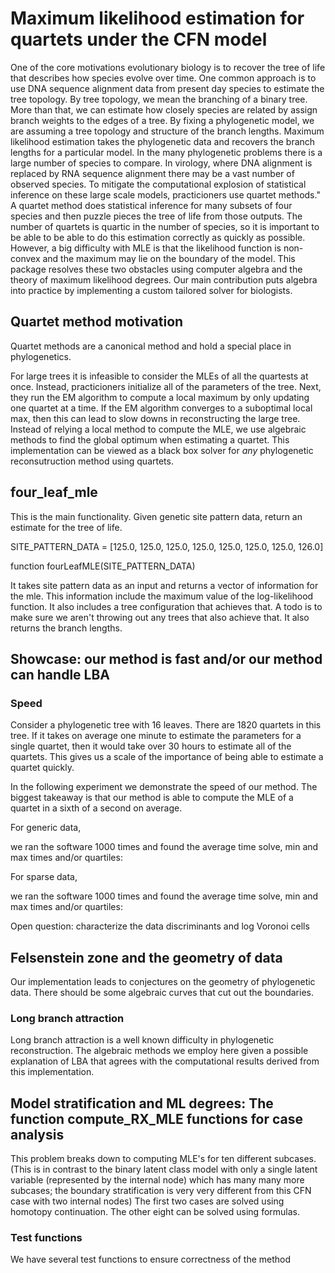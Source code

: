 # Maximum likelihood estimation for quartets under the CFN model

One of the core motivations evolutionary biology is to recover the tree of life that describes how species evolve over time. One common approach is to use DNA sequence alignment data from present day species to estimate the tree topology. By tree topology, we mean the branching of a binary tree. More than that, we can estimate how closely species are related by assign branch weights to the edges of a tree. By fixing a phylogenetic model, we are assuming a tree topology and structure of the branch lengths. Maximum likelihood estimation takes the phylogenetic data and recovers the branch lengths for a particular model. In the many phylogenetic problems there is a large number of species to compare. In virology, where DNA alignment is replaced by RNA sequence alignment there may be a vast number of observed species. To mitigate the computational explosion of statistical inference on these large scale models, practicioners use quartet methods." A quartet method does statistical inference for many subsets of four species and then puzzle pieces the tree of life from those outputs. The number of quartets is quartic in the number of species, so it is important to be able to be able to do this estimation correctly as quickly as possible. However, a big difficulty with MLE is that the likelihood function is non-convex and the maximum may lie on the boundary of the model. This package resolves these two obstacles using computer algebra and the theory of maximum likelihood degrees. Our main contribution puts algebra into practice by implementing a custom tailored solver for biologists. 

## Quartet method motivation
Quartet methods are a canonical method and hold a special place in phylogenetics.

For large trees it is infeasible to consider the MLEs of all the quartests at once. Instead, practicioners initialize all of the parameters of the tree. Next, they run the EM algorithm to compute a local maximum by only updating one quartet at a time. If the EM algorithm converges to a suboptimal local max, then this can lead to slow downs in reconstructing the large tree. Instead of relying a local method to compute the MLE, we use algebraic methods to find the global optimum when estimating a quartet. This implementation can be viewed as a black box solver for *any* phylogenetic reconsutruction method using quartets.  
## four_leaf_mle
This is the main functionality. Given genetic site pattern data, return an estimate for the tree of life.

SITE_PATTERN_DATA = [125.0, 125.0, 125.0, 125.0, 125.0, 125.0, 125.0, 126.0]

function fourLeafMLE(SITE_PATTERN_DATA)

It takes site pattern data as an input and returns a vector of information for the mle.
This information include the maximum value of the log-likelihood function. 
It also includes a tree configuration that achieves that. A todo is to make sure we aren't throwing out any trees that also achieve that. 
It also returns the branch lengths. 

## Showcase: our method is fast and/or our method can handle LBA

### Speed
Consider a phylogenetic tree with 16 leaves. There are 1820 quartets in this tree. If it takes on average one minute to estimate the parameters for a single quartet, then it would take over 30 hours to estimate all of the quartets. This gives us a scale of the importance of being able to estimate a quartet quickly. 

In the following experiment we demonstrate the speed of our method. The biggest takeaway is that our method is able to compute the MLE of a quartet in a sixth of a second on average. 

For generic data, 

we ran the software 1000 times and found the average time solve, min and max times and/or quartiles:

For sparse data, 

we ran the software 1000 times and found the average time solve, min and max times and/or quartiles:

Open question: characterize the data discriminants and log Voronoi cells


## Felsenstein zone and the geometry of data 
Our implementation leads to conjectures on the geometry of phylogenetic data. There should be some algebraic curves that cut out the boundaries. 

### Long branch attraction

Long branch attraction is a well known difficulty in phylogenetic reconstruction. The algebraic methods we employ here given a possible explanation of LBA that agrees with the computational results derived from this implementation. 


## Model stratification and ML degrees: The function compute_RX_MLE functions for case analysis
This problem breaks down to computing MLE's for ten different subcases. (This is in contrast to the binary latent class model with only a single latent variable (represented by the internal node) which has many many more subcases; the boundary stratification is very very different from this CFN case with two internal nodes)
The first two cases are solved using homotopy continuation. 
The other eight can be solved using formulas.


### Test functions
We have several test functions to ensure correctness of the method 






